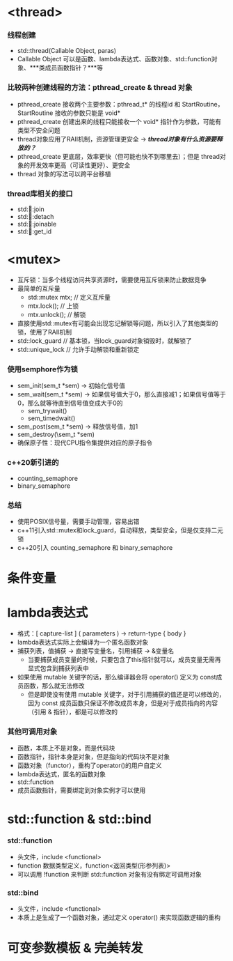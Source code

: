 # \<thread\>
### 线程创建
- std::thread\(Callable Object, paras\)
- Callable Object 可以是函数、lambda表达式、函数对象、std::function对象、***类成员函数指针？***等

### 比较两种创建线程的方法：pthread_create & thread 对象
- pthread_create 接收两个主要参数：pthread_t* 的线程id 和 StartRoutine，StartRoutine 接收的参数只能是 void*
- pthread_create 创建出来的线程只能接收一个 void* 指针作为参数，可能有类型不安全问题
- thread对象应用了RAII机制，资源管理更安全 -> ***thread对象有什么资源要释放的？***
- pthread_create 更底层，效率更快（但可能也快不到哪里去）；但是 thread对象的开发效率更高（可读性更好）、更安全
- thread 对象的写法可以跨平台移植

### thread库相关的接口
- std::thread::join
- std::thread::detach
- std::thread::joinable
- std::thread::get_id

# \<mutex\>
- 互斥锁：当多个线程访问共享资源时，需要使用互斥锁来防止数据竞争
- 最简单的互斥量
  - std::mutex mtx; // 定义互斥量
  - mtx.lock\(\); // 上锁
  - mtx.unlock\(\); // 解锁
 - 直接使用std::mutex有可能会出现忘记解锁等问题，所以引入了其他类型的锁，使用了RAII机制
  - std::lock_guard // 基本锁，当lock_guard对象销毁时，就解锁了
  - std::unique_lock // 允许手动解锁和重新锁定

### 使用semphore作为锁
- sem_init\(sem_t *sem\) -> 初始化信号值
- sem_wait\(sem_t *sem\) -> 如果信号值大于0，那么直接减1；如果信号值等于0，那么就等待直到信号值变成大于0的
  - sem_trywait()
  - sem_timedwait()
- sem_post\(sem_t *sem\) -> 释放信号值，加1
- sem_destroy\(\sem_t *sem)
- 确保原子性：现代CPU指令集提供对应的原子指令

### c++20新引进的
  - counting_semaphore
  - binary_semaphore
 
### 总结
  -  使用POSIX信号量，需要手动管理，容易出错
  -  c++11引入std::mutex和lock_guard，自动释放，类型安全，但是仅支持二元锁
  -  c++20引入 counting_semaphore 和 binary_semaphore

# 条件变量


# lambda表达式
- 格式：\[ capture-list \] \( parameters \) -> return-type \{ body \}
- lambda表达式实际上会编译为一个匿名函数对象
- 捕获列表，值捕获 -> 直接写变量名，引用捕获 -> &变量名
  - 当要捕获成员变量的时候，只要包含了this指针就可以，成员变量无需再显式包含到捕获列表中
- 如果使用 mutable 关键字的话，那么编译器会将 operator\(\) 定义为 const成员函数，那么就无法修改
  - 但是即使没有使用 mutable 关键字，对于引用捕获的值还是可以修改的，因为 const 成员函数只保证不修改成员本身，但是对于成员指向的内容（引用 & 指针），都是可以修改的

### 其他可调用对象
- 函数，本质上不是对象，而是代码块
- 函数指针，指针本身是对象，但是指向的代码块不是对象
- 函数对象（functor），重构了operator\(\)的用户自定义
- lambda表达式，匿名的函数对象
- std::function
- 成员函数指针，需要绑定到对象实例才可以使用

# std::function & std::bind
### std::function
- 头文件，include \<functional\>
- function 数据类型定义，function<返回类型\(形参列表\)>
- 可以调用 !function 来判断 std::function 对象有没有绑定可调用对象

### std::bind
- 头文件，include \<functional\>
- 本质上是生成了一个函数对象，通过定义 operator\(\) 来实现函数逻辑的重构


# 可变参数模板 & 完美转发
### 
  
